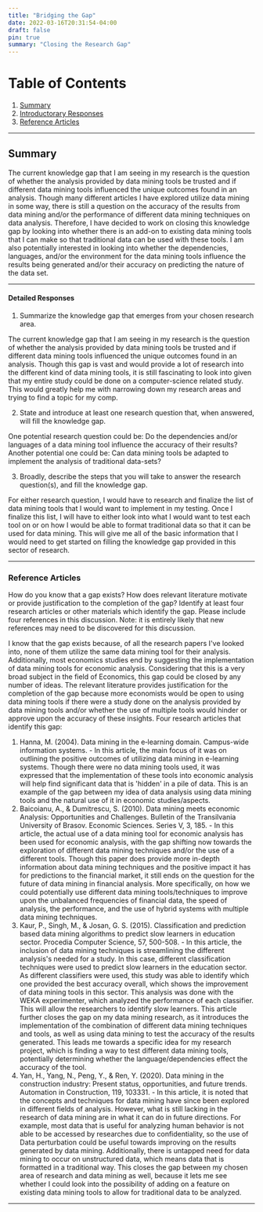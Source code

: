 ```yaml
---
title: "Bridging the Gap"
date: 2022-03-16T20:31:54-04:00
draft: false
pin: true
summary: "Closing the Research Gap"
---
```


# Table of Contents

1. [Summary](#summary)
2. [Introductorary Responses](#detailed-responses)
3. [Reference Articles](#reference-articles)

---

## Summary

The current knowledge gap that I am seeing in my research is the question of whether the analysis provided by data mining tools be trusted and if different data mining tools influenced the unique outcomes found in an analysis. Though many different articles I have explored utilize data mining in some way, there is still a question on the accuracy of the results from data mining and/or the performance of different data mining techniques on data analysis. Therefore, I have decided to work on closing this knowledge gap by looking into whether there is an add-on to existing data mining tools that I can make so that traditional data can be used with these tools. I am also potentially interested in looking into whether the dependencies, languages, and/or the environment for the data mining tools influence the results being generated and/or their accuracy on predicting the nature of the data set.

---

#### Detailed Responses

1. Summarize the knowledge gap that emerges from your chosen research area.

The current knowledge gap that I am seeing in my research is the question of whether the analysis provided by data mining tools be trusted and if different data mining tools influenced the unique outcomes found in an analysis. Though this gap is vast and would provide a lot of research into the different kind of data mining tools, it is still fascinating to look into given that my entire study could be done on a computer-science related study. This would greatly help me with narrowing down my research areas and trying to find a topic for my comp.

2. State and introduce at least one research question that, when answered, will fill the knowledge gap.

One potential research question could be: Do the dependencies and/or languages of a data mining tool influence the accuracy of their results? Another potential one could be: Can data mining tools be adapted to implement the analysis of traditional data-sets?

3. Broadly, describe the steps that you will take to answer the research question(s), and fill the knowledge gap.

For either research question, I would have to research and finalize the list of data mining tools that I would want to implement in my testing. Once I finalize this list, I will have to either look into what I would want to test each tool on or on how I would be able to format traditional data so that it can be used for data mining. This will give me all of the basic information that I would need to get started on filling the knowledge gap provided in this sector of research.

---

### Reference Articles

How do you know that a gap exists? How does relevant literature motivate or provide justification to the completion of the gap? Identify at least four research articles or other materials which identify the gap. Please include four references in this discussion. Note: it is entirely likely that new references may need to be discovered for this discussion.

I know that the gap exists because, of all the research papers I've looked into, none of them utilize the same data mining tool for their analysis. Additionally, most economics studies end by suggesting the implementation of data mining tools for economic analysis. Considering that this is a very broad subject in the field of Economics, this gap could be closed by any number of ideas. The relevant literature provides justification for the completion of the gap because more economists would be open to using data mining tools if there were a study done on the analysis provided by data mining tools and/or whether the use of multiple tools would hinder or approve upon the accuracy of these insights. Four research articles that identify this gap:
  1. Hanna, M. (2004). Data mining in the e‐learning domain. Campus-wide information systems.
    - In this article, the main focus of it was on outlining the positive outcomes of utilizing data mining in e-learning systems. Though there were no data mining tools used, it was expressed that the implementation of these tools into economic analysis will help find significant data that is 'hidden' in a pile of data. This is an example of the gap between my idea of data analysis using data mining tools and the natural use of it in economic studies/aspects.
  2. Baicoianu, A., & Dumitrescu, S. (2010). Data mining meets economic Analysis: Opportunities and Challenges. Bulletin of the Transilvania University of Brasov. Economic Sciences. Series V, 3, 185.
    - In this article, the actual use of a data mining tool for economic analysis has been used for economic analysis, with the gap shifting now towards the exploration of different data mining techniques and/or the use of a different tools. Though this paper does provide more in-depth information about data mining techniques and the positive impact it has for predictions to the financial market, it still ends on the question for the future of data mining in financial analysis. More specifically, on how we could potentially use different data mining tools/techniques to improve upon the unbalanced frequencies of financial data, the speed of analysis, the performance, and the use of hybrid systems with multiple data mining techniques.
  3. Kaur, P., Singh, M., & Josan, G. S. (2015). Classification and prediction based data mining algorithms to predict slow learners in education sector. Procedia Computer Science, 57, 500-508.
    - In this article, the inclusion of data mining techniques is streamlining the different analysis's needed for a study. In this case, different classification techniques were used to predict slow learners in the education sector. As different classifiers were used, this study was able to identify which one provided the best accuracy overall, which shows the improvement of data mining tools in this sector. This analysis was done with the WEKA experimenter, which analyzed the performance of each classifier. This will allow the researchers to identify slow learners. This article further closes the gap on my data mining research, as it introduces the implementation of the combination of different data mining techniques and tools, as well as using data mining to test the accuracy of the results generated. This leads me towards a specific idea for my research project, which is finding a way to test different data mining tools, potentially determining whether the language/dependencies effect the accuracy of the tool.
  4. Yan, H., Yang, N., Peng, Y., & Ren, Y. (2020). Data mining in the construction industry: Present status, opportunities, and future trends. Automation in Construction, 119, 103331.
    - In this article, it is noted that the concepts and techniques for data mining have since been explored in different fields of analysis. However, what is still lacking in the research of data mining are in what it can do in future directions. For example, most data that is useful for analyzing human behavior is not able to be accessed by researches due to confidentiality, so the use of Data perturbation could be useful towards improving on the results generated by data mining. Additionally, there is untapped need for data mining to occur on unstructured data, which means data that is formatted in a traditional way. This closes the gap between my chosen area of research and data mining as well, because it lets me see whether I could look into the possibility of adding on a feature on existing data mining tools to allow for traditional data to be analyzed.

---